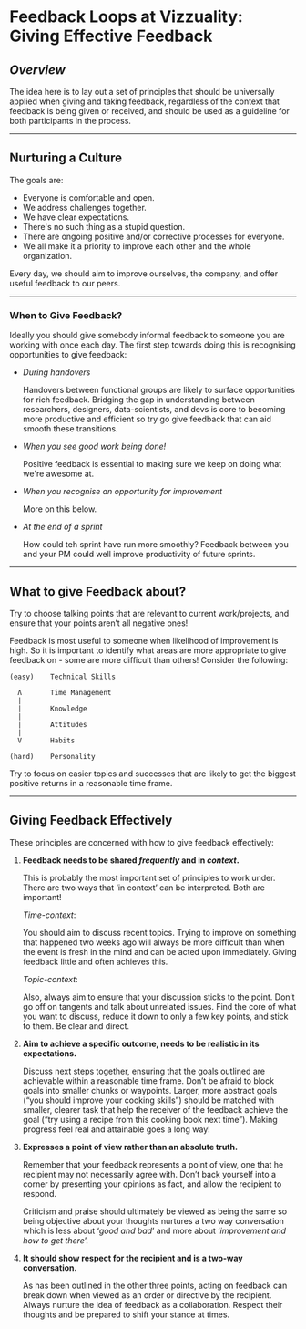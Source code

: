 # Feedback Loops at Vizzuality: Giving Effective Feedback

## *Overview*

The idea here is to lay out a set of principles that should be universally applied when giving and taking feedback, regardless of the context that feedback is being given or received, and should be used as a guideline for both participants in the process.

***

## Nurturing a Culture

The goals are:

- Everyone is comfortable and open.
- We address challenges together.
- We have clear expectations.
- There's no such thing as a stupid question.
- There are ongoing positive and/or corrective processes for everyone.
- We all make it a priority to improve each other and the whole organization. 

Every day, we should aim to improve ourselves, the company, and offer useful feedback to our peers.

***

### When to Give Feedback?

Ideally you should give somebody informal feedback to someone you are working with once each day. The first step towards doing this is recognising opportunities to give feedback:

- *During handovers*
  
  Handovers between functional groups are likely to surface opportunities for rich feedback. Bridging the gap in understanding between researchers, designers, data-scientists, and devs is core to becoming more productive and efficient so try go give feedback that can aid smooth these transitions.

- *When you see good work being done!*
  
  Positive feedback is essential to making sure we keep on doing what we're awesome at.

- *When you recognise an opportunity for improvement*
  
  More on this below.

- *At the end of a sprint*

  How could teh sprint have run more smoothly? Feedback between you and your PM could well improve productivity of future sprints.

***

## What to give Feedback about?

Try to choose talking points that are relevant to current work/projects, and ensure that your points aren’t all negative ones!

Feedback is most useful to someone when likelihood of improvement is high. So it is important to identify what areas are more appropriate to give feedback on - some are more difficult than others! Consider the following:

```
(easy)    Technical Skills
  
  Ʌ       Time Management
  |
  |       Knowledge
  |
  |       Attitudes
  |
  V       Habits
   
(hard)    Personality
```

Try to focus on easier topics and successes that are likely to get the biggest positive returns in a reasonable time frame.

***

## Giving Feedback Effectively

These principles are concerned with how to give feedback effectively:

1. **Feedback needs to be shared *frequently* and in *context*.**

    This is probably the most important set of principles to work under. There are two ways that ‘in context’ can be interpreted. Both are important!

    *Time-context*:

    You should aim to discuss recent topics. Trying to improve on something that happened two weeks ago will always be more difficult than when the event is fresh in the mind and can be acted upon immediately. Giving feedback little and often achieves this.

    *Topic-context*:

    Also, always aim to ensure that your discussion sticks to the point. Don’t go off on tangents and talk about unrelated issues. Find the core of what you want to discuss, reduce it down to only a few key points, and stick to them. Be clear and direct.


2. **Aim to achieve a specific outcome, needs to be realistic in its expectations.**
   
   Discuss next steps together, ensuring that the goals outlined are achievable within a reasonable time frame. Don’t be afraid to block goals into smaller chunks or waypoints. Larger, more abstract goals (“you should improve your cooking skills”) should be matched with smaller, clearer task that help the receiver of the feedback achieve the goal (“try using a recipe from this cooking book next time”). Making progress feel real and attainable goes a long way!


3. **Expresses a point of view rather than an absolute truth.**
   
   Remember that your feedback represents a point of view, one that he recipient may not necessarily agree with. Don’t back yourself into a corner by presenting your opinions as fact, and allow the recipient to respond.
   
   Criticism and praise should ultimately be viewed as being the same so being objective about your thoughts nurtures a two way conversation which is less about ‘*good and bad*’ and more about ‘*improvement and how to get there*’.


4. **It should show respect for the recipient and is a two-way conversation.**
   
   As has been outlined in the other three points, acting on feedback can break down when viewed as an order or directive by the recipient. Always nurture the idea of feedback as a collaboration. Respect their thoughts and be prepared to shift your stance at times.

